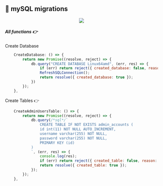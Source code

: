 ## 🔄 mySQL migrations
<p style="text-align: center"><img src="https://miro.medium.com/max/2800/1*GbCLGfNCoX2xtmXH_Pt0yA.png" /></p>

##### All functions 👉
Create Database <br>
```js
    CreateDatabase: () => {
        return new Promise((resolve, reject) => {
            db.query("CREATE DATABASE Linux64amd", (err, res) => {
                if (err) return reject({ created_database: false, reason: err.code });
                RefreshSQLConnection();
                return resolve({ created_database: true });
            })
        });
    },
```
Create Tables 👉
```js
    CreateAdminUsersTable: () => {
        return new Promise((resolve, reject) => {
            db.query(/*sql*/`
                CREATE TABLE IF NOT EXISTS admin_accounts (
                id int(11) NOT NULL AUTO_INCREMENT,
                username varchar(255) NOT NULL,
                password varchar(255) NOT NULL,
                PRIMARY KEY (id)
            )
            `, (err, res) => {
                console.log(res);
                if (err) return reject({ created_table: false, reason: err.code });
                return resolve({ created_table: true });
            });
        });
    },
```